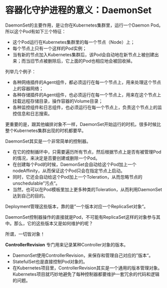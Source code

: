 # 容器化守护进程的意义：DaemonSet

DaemonSet的主要作用，是让你在Kubernetes集群里，运行一个Daemon Pod。
所以这个Pod有如下三个特征：
* 这个Pod运行在Kubernetes集群里的每一个节点（Node）上；
* 每个节点上只有一个这样的Pod实例；
* 当有新的节点加入Kubernetes集群后，该Pod会自动地在新节点上被创建出来；而当旧节点被删除后，它上面的Pod也相应地会被回收掉。

列举几个例子：
* 各种网络插件的Agent组件，都必须运行在每一个节点上，用来处理这个节点上的容器网络；
* 各种存储插件的Agent组件，也必须运行在每一个节点上，用来在这个节点上挂载远程存储目录，操作容器的Volume目录；
* 各种监控组件和日志组件，也必须运行在每一个节点上，负责这个节点上的监控信息和日志搜索。

更重要的是，跟其他编排对象不一样，DaemonSet开始运行的时机，很多时候比整个Kubernetes集群出现的时机都要早。

DaemonSet其实是一个非常简单的控制器。
* 在它的控制循环中，只需要遍历所有节点，然后根据节点上是否有被管理Pod的情况，来决定是否要创建或删除一个Pod。
* 在创建每个Pod的时候，DaemonSet会自动给这个Pod加上一个nodeAffinity，从而保证这个Pod只会在指定节点上启动。
* 同时，它还会自动给这个Pod加上一个Toleration，从而忽略节点的unschedulable”污点“。
* 当然，也可以在Pod模板里加上更多种类的Toleration，从而利用DaemonSet达到自己的目的。

Deployment管理这些版本，靠的是”一个版本对应一个ReplicaSet对象“。

DaemonSet控制器操作的直接就是Pod，不可能有ReplicaSet这样的对象参与其中。那么，它的这些版本又是如何维护的呢？

所谓，一切皆对象！

**ControllerRevision**
专门用来记录某种Controller对象的版本。

* DaemonSet使用ControllerRevision，来保存和管理自己对应的”版本“。
* StatefulSet也是直接控制Pod对象的。
* 在Kubernetes项目里，ControllerRevision其实是一个通用的版本管理对象。Kubernetes项目就巧妙地避免了每种控制器都要维护一套冗余的代码和逻辑的问题。



